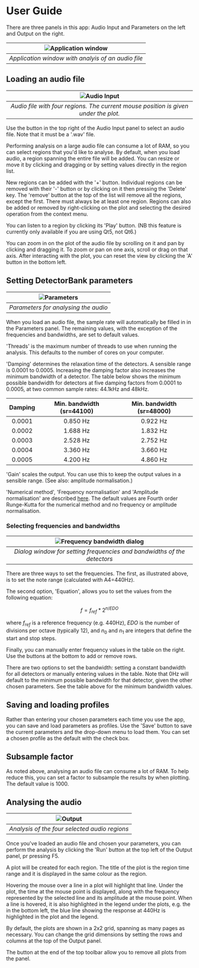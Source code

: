 # User Guide

There are three panels in this app: Audio Input and Parameters on the left and 
Output on the right. 

| ![Application window](../img/db-gui.png)
|:--:|
| *Application window with analyis of an audio file* |

## Loading an audio file

| ![Audio Input](../img/audio_input.png "Audio file with four regions" )
|:--:|
| *Audio file with four regions. The current mouse position is given under the plot.* |

Use the button in the top right of the Audio Input panel to select an audio file. 
Note that it must be a '.wav' file.

Performing analysis on a large audio file can consume a lot of RAM, so you can select
regions that you'd like to analyse. By default, when you load audio, a region
spanning the entire file will be added. You can resize or move it by clicking and dragging or by setting values directly in the region list. 

New regions can be added with the '+' button. Individual regions can be removed with 
their '-' button or by clicking on it then pressing the 'Delete' key. 
The 'remove' button at the top of the list will remove all the 
regions, except the first. There must always be at least one region. 
Regions can also be added or removed by right-clicking on the plot and selecting 
the desired operation from the context menu. 

You can listen to a region by clicking its 'Play' button. (NB this feature is 
currently only available if you are using Qt5, not Qt6.)

You can zoom in on the plot of the audio file by scrolling on it and pan by clicking and dragging it. To zoom or pan on one axis, scroll or drag on that axis. 
After interacting with the plot, you can reset the view by clicking the 'A' button in 
the bottom left.

## Setting DetectorBank parameters

| ![Parameters](../img/parameters.png "Parameters panel" )
|:--:|
| *Parameters for analysing the audio* |

When you load an audio file, the sample rate will automatically be filled in in the 
Parameters panel. The remaining values, with the exception of the frequencies and 
bandwidths, are set to default values. 

'Threads' is the maximum number of threads to use when running the analysis. 
This defaults to the number of cores on your computer.

'Damping' determines the relaxation time of the detectors. 
A sensible range is 0.0001 to 0.0005. Increasing the damping factor also increases the 
minimum bandwidth of a detector. 
The table below shows the minimum possible bandwidth for detectors at five damping
factors from 0.0001 to 0.0005, at two common sample rates: 44.1kHz and 48kHz.

| Damping | Min. bandwidth (sr=44100) | Min. bandwidth (sr=48000) |
|:-------:|:-------------------------:|:-------------------------:|
|  0.0001 |          0.850 Hz         |          0.922 Hz         |
|  0.0002 |          1.688 Hz         |          1.832 Hz         |
|  0.0003 |          2.528 Hz         |          2.752 Hz         |
|  0.0004 |          3.360 Hz         |          3.660 Hz         |
|  0.0005 |          4.200 Hz         |          4.860 Hz         |

'Gain' scales the output. You can use this to keep the output values in a sensible range.
(See also: amplitude normalisation.)

'Numerical method', 'Frequency normalisation' and 'Amplitude normalisation' are described
[here](https://keziah55.github.io/DetectorBank/FeaturesExplained.html).
The default values are Fourth order Runge-Kutta for the numerical method and no frequency 
or amplitude normalisation.

### Selecting frequencies and bandwidths

| ![Frequency bandwidth dialog](../img/freq_bw_dialog.png "Frequency and bandwidth dialog" )
|:--:|
| *Dialog window for setting frequencies and bandwidths of the detectors* |

There are three ways to set the frequencies. The first, as illustrated above, is to set the 
note range (calculated with A4=440Hz). 

The second option, 'Equation', allows you to set the values from the following equation:

$$
f = f_{ref} * 2^{n / EDO}
$$

where $f_{ref}$ is a reference frequency (e.g. 440Hz), $EDO$ is the number of divisions
per octave (typically 12), and $n_0$ and $n_1$ are integers that define the start and 
stop steps.

Finally, you can manually enter frequency values in the table on the right. Use the buttons 
at the bottom to add or remove rows.

There are two options to set the bandwidth: setting a constant bandwidth for all detectors 
or manually entering values in the table. Note that 0Hz will default to the minimum possible 
bandwidth for that detector, given the other chosen parameters. See the table above for the 
minimum bandwidth values.

## Saving and loading profiles

Rather than entering your chosen parameters each time you use the app, you can save and load
parameters as profiles. Use the 'Save' button to save the current parameters and the drop-down
menu to load them. You can set a chosen profile as the default with the check box.

## Subsample factor

As noted above, analysing an audio file can consume a lot of RAM. To help reduce this, you can 
set a factor to subsample the results by when plotting. The default value is 1000.

## Analysing the audio

| ![Output](../img/output.png "Analysis of audio file" )
|:--:|
| *Analysis of the four selected audio regions* |

Once you've loaded an audio file and chosen your parameters, you can perform the analysis 
by clicking the 'Run' button at the top left of the Output panel, pr pressing F5.

A plot will be created for each region. The title of the plot is the region time range 
and it is displayed in the same colour as the region. 

Hovering the mouse over a line in a plot will highlight that line. Under the plot, the time 
at the mouse point is displayed, along with the frequency represented by the selected line 
and its amplitude at the mouse point. When a line is hovered, it is also highlighted in the 
legend under the plots, e.g. the in the bottom left, the blue line showing the response 
at 440Hz is highlighted in the plot and the legend.

By default, the plots are shown in a 2x2 grid, spanning as many pages as necessary.
You can change the grid dimensions by setting the rows and columns at the top of the 
Output panel.

The button at the end of the top toolbar allow you to remove all plots from the panel.
